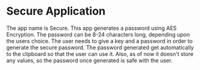 # Secure Application

The app name is Secure.
This app generates a password using AES Encryption.
The password can be 8-24 characters long, depending upon the users choice.
The user needs to give a key and a password in order to generate the secure password.
The password generated get automatically to the clipboard so that the user can use it.
Also, as of now it doesn't store any values, so the password once generated is safe with the user.

